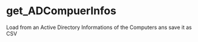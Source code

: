 # get_ADCompuerInfos
Load from an Active Directory Informations of the Computers ans save it as CSV
